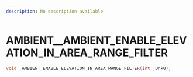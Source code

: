 ```yaml
---
description: No description available 
---
```


# AMBIENT\__AMBIENT_ENABLE_ELEVATION_IN_AREA_RANGE_FILTER

```cpp
void _AMBIENT_ENABLE_ELEVATION_IN_AREA_RANGE_FILTER(int _Unk0);
```